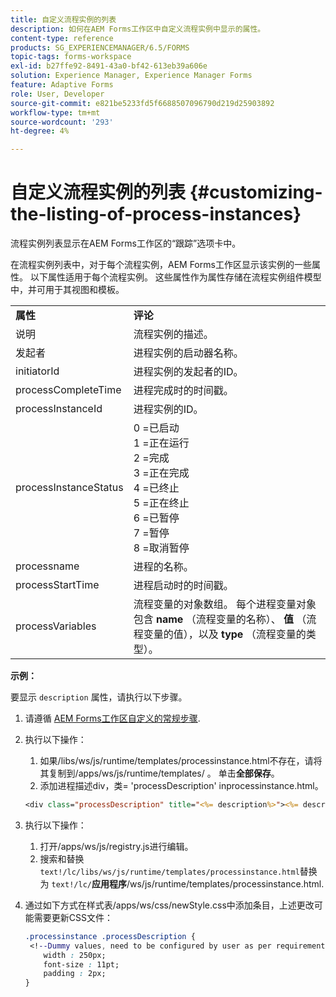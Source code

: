 ```yaml
---
title: 自定义流程实例的列表
description: 如何在AEM Forms工作区中自定义流程实例中显示的属性。
content-type: reference
products: SG_EXPERIENCEMANAGER/6.5/FORMS
topic-tags: forms-workspace
exl-id: b27ffe92-8491-43a0-bf42-613eb39a606e
solution: Experience Manager, Experience Manager Forms
feature: Adaptive Forms
role: User, Developer
source-git-commit: e821be5233fd5f6688507096790d219d25903892
workflow-type: tm+mt
source-wordcount: '293'
ht-degree: 4%

---
```


# 自定义流程实例的列表 {#customizing-the-listing-of-process-instances}

流程实例列表显示在AEM Forms工作区的“跟踪”选项卡中。

在流程实例列表中，对于每个流程实例，AEM Forms工作区显示该实例的一些属性。 以下属性适用于每个流程实例。 这些属性作为属性存储在流程实例组件模型中，并可用于其视图和模板。

<table>
 <tbody>
  <tr>
   <td><strong>属性</strong></td>
   <td><strong>评论</strong></td>
  </tr>
  <tr>
   <td>说明</td>
   <td>流程实例的描述。</td>
  </tr>
  <tr>
   <td>发起者</td>
   <td>进程实例的启动器名称。</td>
  </tr>
  <tr>
   <td>initiatorId</td>
   <td>进程实例的发起者的ID。</td>
  </tr>
  <tr>
   <td>processCompleteTime</td>
   <td>进程完成时的时间戳。</td>
  </tr>
  <tr>
   <td>processInstanceId</td>
   <td>进程实例的ID。</td>
  </tr>
  <tr>
   <td>processInstanceStatus</td>
   <td>0 =已启动<br /> 1 =正在运行<br /> 2 =完成<br /> 3 =正在完成<br /> 4 =已终止<br /> 5 =正在终止<br /> 6 =已暂停<br /> 7 =暂停<br /> 8 =取消暂停</td>
  </tr>
  <tr>
   <td>processname</td>
   <td>进程的名称。</td>
  </tr>
  <tr>
   <td>processStartTime</td>
   <td>进程启动时的时间戳。</td>
  </tr>
  <tr>
   <td>processVariables</td>
   <td>流程变量的对象数组。 每个进程变量对象包含 <strong>name</strong> （流程变量的名称）、 <strong>值</strong> （流程变量的值），以及<strong> type</strong> （流程变量的类型）。</td>
  </tr>
 </tbody>
</table>

**示例：**

要显示 `description` 属性，请执行以下步骤。

1. 请遵循 [AEM Forms工作区自定义的常规步骤](/help/forms/using/generic-steps-html-workspace-customization.md).
1. 执行以下操作：

   1. 如果/libs/ws/js/runtime/templates/processinstance.html不存在，请将其复制到/apps/ws/js/runtime/templates/ 。 单击&#x200B;**全部保存**。
   1. 添加进程描述div，类= &#39;processDescription&#39; inprocessinstance.html。

   ```jsp
   <div class="processDescription" title="<%= description%>"><%= description%></div>
   ```

1. 执行以下操作：

   1. 打开/apps/ws/js/registry.js进行编辑。
   1. 搜索和替换 `text!/lc/libs/ws/js/runtime/templates/processinstance.html`替换为 `text!/lc/`**应用程序**/ws/js/runtime/templates/processinstance.html.

1. 通过如下方式在样式表/apps/ws/css/newStyle.css中添加条目，上述更改可能需要更新CSS文件：

   ```css
   .processinstance .processDescription {
    <!--Dummy values, need to be configured by user as per requirement and user can add or delete any property depending upon requirement-->
       width : 250px;
       font-size : 11pt;
       padding : 2px;
   }
   ```

